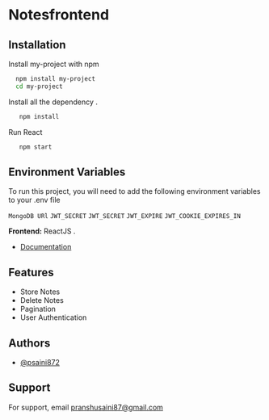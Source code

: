 # Notesfrontend

## Installation

Install my-project with npm

```bash
  npm install my-project
  cd my-project
```

Install all the dependency .

```bash
   npm install
```


Run React

```bash
   npm start
```

## Environment Variables

To run this project, you will need to add the following environment variables to your .env file

`MongoDB URl`
`JWT_SECRET`
`JWT_SECRET`
`JWT_EXPIRE`
`JWT_COOKIE_EXPIRES_IN`

**Frontend:** ReactJS .

- [Documentation](https://developer.edamam.com/edamam-docs-recipe-api)

## Features

- Store Notes
- Delete Notes
- Pagination
- User Authentication

## Authors

- [@psaini872](https://github.com/psaini872)

## Support
For support, email pranshusaini87@gmail.com
